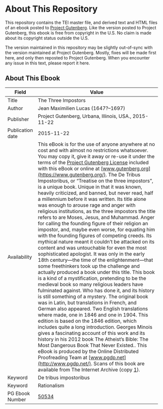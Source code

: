 # About This Repository

This repository contains the TEI master file, and derived text and HTML files of an ebook posted to [Project Gutenberg](https://www.gutenberg.org/). Like the version posted to Project Gutenberg, this ebook is free from copyright in the U.S. No claim is made about its copyright status outside the U.S.

The version maintained in this repository may be slightly out-of-sync with the version maintained at Project Gutenberg. Mostly, fixes will be made first here, and only then reposted to Project Gutenberg. When you encounter any issue in this text, please report it here.

## About This Ebook

| Field | Value |
| ----- | ----- |
| Title | The Three Impostors |
| Author | Jean Maximilien Lucas (1647?–1697) |
| Publisher | Project Gutenberg, Urbana, Illinois, USA., 2015-11-22 |
| Publication date | 2015-11-22 |
| Availability | This eBook is for the use of anyone anywhere at no cost and with almost no restrictions whatsoever. You may copy it, give it away or re-use it under the terms of the [Project Gutenberg License](https://www.gutenberg.org/license) included with this eBook or online at [www.gutenberg.org](https://www.gutenberg.org/). The De Tribus Impostoribus, or “Treatise on the three impostors”, is a unique book. Unique in that it was known, heavily criticized, and banned, but never read, half a millennium before it was written. Its title alone was enough to arouse rage and anger with religious institutions, as the three impostors the title refers to are Moses, Jesus, and Muhammad. Anger for calling the founding figure of their religion an impostor, and, maybe even worse, for equating him with the founding figures of competing creeds. Its mythical nature meant it couldn’t be attacked on its content and was untouchable for even the most sophisticated apologist. It was only in the early 18th century—the time of the enlightenment—that some freethinkers took up the challenge and actually produced a book under this title. This book is a kind of a mystification, pretending to be the medieval book so many religious leaders have fulminated against. Who has done it, and its history is still something of a mystery. The original book was in Latin, but translations in French, and German also appeared. Two English translations where made, one in 1846 and one in 1904. This edition is based on the 1846 edition, which includes quite a long introduction. Georges Minois gives a fascinating account of this work and its history in his 2012 book The Atheist’s Bible: The Most Dangerous Book That Never Existed.. This eBook is produced by the Online Distributed Proofreading Team at [www.pgdp.net](http://www.pgdp.net/). Scans of this book are available from The Internet Archive (copy [1](https://archive.org/details/threeimpostors00luca)). |
| Keyword | De tribus impostoribus |
| Keyword | Rationalism |
| PG Ebook Number | [50534](https://www.gutenberg.org/ebooks/50534) |
